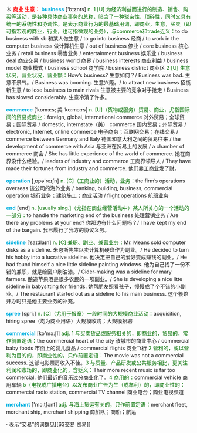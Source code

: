 ☀ <font color="red">**商业 生意：**</font>
<font color="sky blue">**business**</font> ['bɪznɪs] 
<font color="rgb(227, 108, 9)">n. 1 [U] 为经济利益而进行的制造、销售、购买等活动，是各种具体商业事务的总称，暗含了一种驳杂性、琐碎性，同时又具有统一的系统性和协调性。是表示商业行为的最基础用词，即商业，生意，买卖（即可指宏观的商业，行业，也可指微观的业务），与commerce和trade近义：</font>to do business with sb 和某人做生意 / to go into business 经商 / to work in the computer business 做计算机生意 / out of business 停业 / core business 核心业务 / retail business 零售业务 / entertainment business 娱乐业 / business deal 商业交易 / business world 商界 / business interests 商业利益 / business model 商业模式 / business school 商学院 / business district 商业区 <font color="rgb(227, 108, 9)">2 [U] 生意状况，营业状况，营业额：</font>How’s business? 生意如何？/ Business was bad. 生意不景气。/ Business was booming. 生意兴隆。/ to attract new business 招揽新生意 / to lose business to main rivals 生意被主要的竞争对手抢走 / Business has slowed considerably. 生意冷清了许多。
           
<font color="sky blue">**commerce**</font> [ˈkɒmɜ:s; 美 ˈkɑ:mɜ:rs]
<font color="rgb(227, 108, 9)">n. [U]（货物或服务）贸易、商业，尤指国际间的贸易或商业：</font>foreign, global, international commerce 对外贸易；全球贸易；国际贸易 / domestic, internstate（美） commerce 国内贸易；州际贸易 / electronic, Internet, online commerce 电子商务；互联网交易；在线交易 / commerce between Germany and Italy 德国和意大利之间的贸易往来 / the development of commerce with Asia 与亚洲在贸易上的发展 / a chamber of commerce 商会 / She has little experience of the world of commerce. 她在商界没什么经验。/ leaders of industry and commerce 工商界领导人 / They have made their fortunes from industry and commerce. 他们靠工商业发了财。

<font color="sky blue">**operation**</font> [͵ɒpə'reɪʃn] 
<font color="rgb(227, 108, 9)">n. [C]（工商业的）活动，业务：</font>the firm’s operations overseas 该公司的海外业务 / banking, building, business, commercial operation 银行业务；建筑施工；商业活动 / flight operations 航班业务

<font color="sky blue">**end**</font> [end] 
<font color="rgb(227, 108, 9)">n. [usually sing.]（尤指在商业经营活动中）某人所关心的一个活动的一部分：</font>to handle the marketing end of the business 处理营销业务 / Are there any problems at your end? 你那边有什么问题吗？/ I have kept my end of the bargain. 我已履行了我方的协议义务。
           
<font color="sky blue">**sideline**</font> [ˈsaɪdlaɪn]
<font color="rgb(227, 108, 9)">n. [C] 兼职、副业、兼营业务：</font>Mr. Means sold computer disks as a sideline. 米恩斯先生以卖计算机硬盘作为副业。/ He decided to turn his hobby into a lucrative sideline. 他决定把自己的爱好变成赚钱的副业。/ He had found himself a nice little sideline painting windows. 他为自己找了一份不错的兼职，就是给窗户刷油漆。/ Cider-making was a sideline for mary farmers. 酿造苹果酒是很多农民的一项副业。/ She is developing a nice litte sideline in babysitting for friends. 她帮朋友照看孩子，慢慢成了个不错的小副业。/ The restaurant started out as a sideline to his main business. 这个餐馆开办时只是他主要业务的补充。
           
<font color="sky blue">**spree**</font> [spri:]
<font color="rgb(227, 108, 9)">n. [C]（尤用于报章）一段时间的大规模商业活动：</font>acquisition, hiring spree（均为商业用语）大规模收购；大规模招聘

<font color="sky blue">**commercial**</font> [kə'mə:ʃl] 
<font color="rgb(227, 108, 9)">adj. 1 与买卖货品或服务相关的，即商业的，贸易的，常作前置定语：</font>the commercial heart of the city 该城市的商业中心 / commercial baby foods 市面上的婴儿食品 / commercial flights 商业飞行 <font color="rgb(227, 108, 9)">2 营利的，或以营利为目的的，即商业性的，只作前置定语：</font>The movie was not a commercial success. 这部电影票房收入不佳。<font color="rgb(227, 108, 9)">3 与质量、产品研发或公共服务相比，更关注利润和市场的，即商业化的，含贬义：</font>Their more recent music is far too commercial. 他们最近的音乐过分商业化了。<font color="rgb(227, 108, 9)">4 商用的：</font>commercial vehicle 商用车辆 <font color="rgb(227, 108, 9)">5（电视或广播电台）以发布商业广告为生（或牟利）的，即商业性的：</font>commercial radio station, commercial TV channel 商业电台；商业电视频道

<font color="sky blue">**merchant**</font> ['mə:tʃənt] 
<font color="rgb(227, 108, 9)">adj. 与海上货运有关的，只作前置定语：</font>merchant fleet, merchant ship, merchant shipping 商船队；商船；航运

· 表示“交易”的词群见[[63交易 贸易]]
